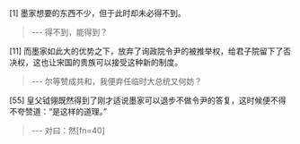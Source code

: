
[1] 墨家想要的东西不少，但于此时却未必得不到。
>--- 得不到，能得到？<br>

[11] 而墨家如此大的优势之下，放弃了询政院令尹的被推举权，给君子院留下了否决权，这也让宋国的贵族可以接受这种新的制度。
>--- 尔等赞成共和，我便弃任临时大总统又何妨？<br>

[55] 皇父钺翎既然得到了刚才适说墨家可以退步不做令尹的答复，这时候便不得不夸赞道：“是这样的道理。”
>--- 对曰：然[fn=40]<br>
